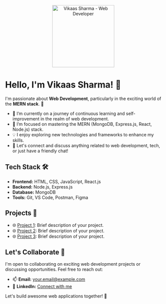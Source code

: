 <div align="center">
  <img src="https://your-profile-image-url-here.com" alt="Vikaas Sharma - Web Developer" width="200"/>
</div>

# Hello, I'm Vikaas Sharma! 👋

I'm passionate about **Web Development**, particularly in the exciting world of the **MERN stack**. 🚀

- 🔭 I’m currently on a journey of continuous learning and self-improvement in the realm of web development.
- 🌱 I’m focused on mastering the MERN (MongoDB, Express.js, React, Node.js) stack.
- 💡 I enjoy exploring new technologies and frameworks to enhance my skills.
- 💬 Let's connect and discuss anything related to web development, tech, or just have a friendly chat!

## Tech Stack 🛠️

- **Frontend:** HTML, CSS, JavaScript, React.js
- **Backend:** Node.js, Express.js
- **Database:** MongoDB
- **Tools:** Git, VS Code, Postman, Figma

## Projects 🚀

- 🌐 [Project 1](link-to-project-1): Brief description of your project.
- 🌐 [Project 2](link-to-project-2): Brief description of your project.
- 🌐 [Project 3](link-to-project-3): Brief description of your project.

## Let's Collaborate 🤝

I'm open to collaborating on exciting web development projects or discussing opportunities. Feel free to reach out:

- 📫 **Email:** your.email@example.com
- 🔗 **LinkedIn:** [Connect with me](your-linkedin-profile-link)

Let's build awesome web applications together! 🚀

